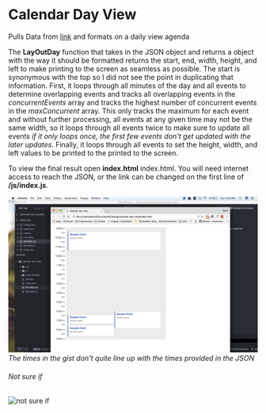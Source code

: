 # Calendar Day View


Pulls Data from [link](https://appcues-interviews.firebaseio.com/calendar/events.json) and formats on a daily view agenda

The **LayOutDay** function that takes in the JSON object and returns a object with the way it should be formatted returns the start, end, width, height, and left to make printing to the screen as seamless as possible. The start is synonymous with the top so I did not see the point in duplicating that information. First, it loops through all minutes of the day and all events to determine overlapping events and tracks all overlapping events in the _concurrentEvents_ array and tracks the highest number of concurrent events in the _maxConcurrent_ array. This only tracks the maximum for each event and without further processing, all events at any given time may not be the same width, so it loops through all events twice to make sure to update all events _if it only loops once, the first few events don't get updated with the later updates_. Finally, it loops through all events to set the height, width, and left values to be printed to the printed to the screen.

To view the final result open **index.html** index.html</a>. You will need internet access to reach the JSON, or the link can be changed on the first line of **/js/index.js**.


![Demo layout](./images/screenshot.png)
 _The times in the gist don't quite line up with the times provided in the JSON_


###### Not sure if
![not sure if](https://media.giphy.com/media/3ornka9rAaKRA2Rkac/giphy.gif)  
